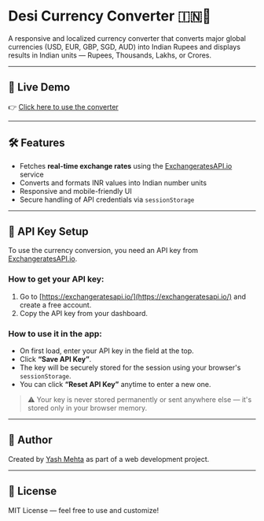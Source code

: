 # Desi Currency Converter 🇮🇳💸

A responsive and localized currency converter that converts major global currencies (USD, EUR, GBP, SGD, AUD) into Indian Rupees and displays results in Indian units — Rupees, Thousands, Lakhs, or Crores.

---

## 🚀 Live Demo

👉 [Click here to use the converter](https://ym596.github.io/desiconverter/)

---

## 🛠 Features

- Fetches **real-time exchange rates** using the [ExchangeratesAPI.io](https://exchangeratesapi.io/) service
- Converts and formats INR values into Indian number units
- Responsive and mobile-friendly UI
- Secure handling of API credentials via `sessionStorage`

---

## 🔐 API Key Setup

To use the currency conversion, you need an API key from [ExchangeratesAPI.io](https://exchangeratesapi.io/).

### How to get your API key:
1. Go to [https://exchangeratesapi.io/](https://exchangeratesapi.io/) and create a free account.
2. Copy the API key from your dashboard.

### How to use it in the app:
- On first load, enter your API key in the field at the top.
- Click **“Save API Key”**.
- The key will be securely stored for the session using your browser's `sessionStorage`.
- You can click **“Reset API Key”** anytime to enter a new one.

> ⚠️ Your key is never stored permanently or sent anywhere else — it's stored only in your browser memory.

---

## 🧠 Author

Created by [Yash Mehta](https://github.com/ym596) as part of a web development project.

---

## 📜 License

MIT License — feel free to use and customize!